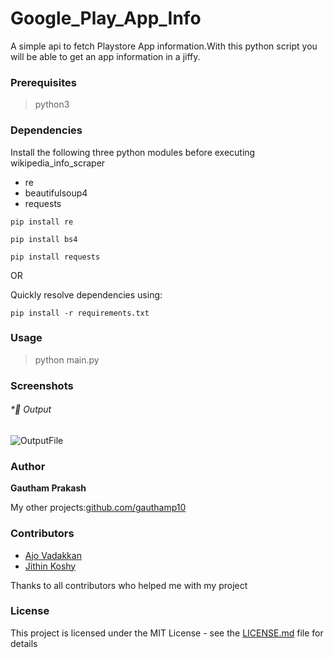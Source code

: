 # Google_Play_App_Info
A simple api to fetch Playstore App information.With this python script you will be able to get an app information in a jiffy.

### Prerequisites

> python3
  
  
### Dependencies

Install the following three python modules before executing wikipedia_info_scraper
- re
- beautifulsoup4
- requests

```
pip install re

pip install bs4

pip install requests
```
OR 

Quickly resolve dependencies using:

```
pip install -r requirements.txt
```

### Usage

> python main.py



### Screenshots

###### *📌 Output

![OutputFile](https://raw.githubusercontent.com/gauthamp10/Google_Play_App_Info/master/Screenie/output.png)



### Author

 **Gautham Prakash**
 
 My other projects:[github.com/gauthamp10](https://gauthamp10.github.io/)
 
### Contributors

 *  [Ajo Vadakkan](https://www.facebook.com/ajoy.pappa) 
 *  [Jithin Koshy](https://github.com/JithinKoshy)
 
 Thanks to all contributors who helped me with my project

### License

This project is licensed under the MIT License - see the [LICENSE.md](LICENSE.md) file for details
